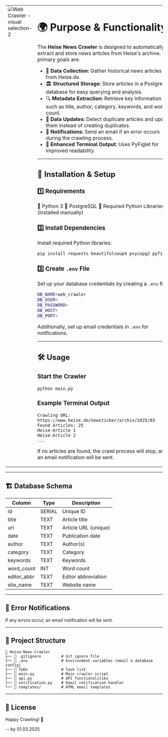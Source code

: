 <table>
  <tr>
    <!-- Linke Spalte: Bild -->
    <td style="vertical-align: top; width: 50%;">
      <img src="https://github.com/user-attachments/assets/ed4295d3-caf5-4e44-9014-b7b8399a7b65" alt="Web Crawler - visual selection-2" style="display: block; margin-top: 0; max-width:100%;">
    </td>
    <!-- Rechte Spalte: Text -->
    <td style="vertical-align: top; width: 50%;">

# 🌍 Purpose & Functionality

The **Heise News Crawler** is designed to automatically extract and store news articles from Heise's archive. The primary goals are:

- 📡 **Data Collection:** Gather historical news articles from Heise.de.
- 🏛 **Structured Storage:** Store articles in a PostgreSQL database for easy querying and analysis.
- 🔍 **Metadata Extraction:** Retrieve key information such as title, author, category, keywords, and word count.
- 🔄 **Data Updates:** Detect duplicate articles and update them instead of creating duplicates.
- 🔔 **Notifications:** Send an email if an error occurs during the crawling process.
- 🎨 **Enhanced Terminal Output:** Uses PyFiglet for improved readability.

---

## 🚀 Installation & Setup

### 1️⃣ Requirements

🔹 Python 3 🔹 PostgreSQL 🔹 Required Python Libraries (installed manually)

### 2️⃣ Install Dependencies

Install required Python libraries:

```sh
pip install requests beautifulsoup4 psycopg2 pyfiglet
```

### 3️⃣ Create `.env` File

Set up your database credentials by creating a `.env` file:

```sh
DB_NAME=web_crawler
DB_USER=
DB_PASSWORD=
DB_HOST=
DB_PORT=
```

Additionally, set up email credentials in `.env` for notifications.

---

## 🛠 Usage

### Start the Crawler

```sh
python main.py
```

### Example Terminal Output

```
Crawling URL: https://www.heise.de/newsticker/archiv/2025/03
Found Articles: 25
Heise-Article 1
Heise-Article 2
...
```

If no articles are found, the crawl process will stop, and an email notification will be sent.
</table>

---

## 🏗 Database Schema

| Column       | Type   | Description          |
| ------------ | ------ | -------------------- |
| id           | SERIAL | Unique ID            |
| title        | TEXT   | Article title        |
| url          | TEXT   | Article URL (unique) |
| date         | TEXT   | Publication date     |
| author       | TEXT   | Author(s)            |
| category     | TEXT   | Category             |
| keywords     | TEXT   | Keywords             |
| word\_count  | INT    | Word count           |
| editor\_abbr | TEXT   | Editor abbreviation  |
| site\_name   | TEXT   | Website name         |

---



## 📩 Error Notifications

If any errors occur, an email notification will be sent.

---

## 📂 Project Structure

```
📂 Heise-News-Crawler
├── 📄 .gitignore         # Git ignore file
├── 📄 .env               # Environment variables (email & database config)
├── 📄 ToDo               # Task list
├── 📄 main.py            # Main crawler script
├── 📄 api.py             # API functionalities
├── 📄 notification.py    # Email notification handler
└── 📂 templates/         # HTML email templates
```

---

## 📜 License
Happy Crawling! 🎉

-- by 01.03.2025
